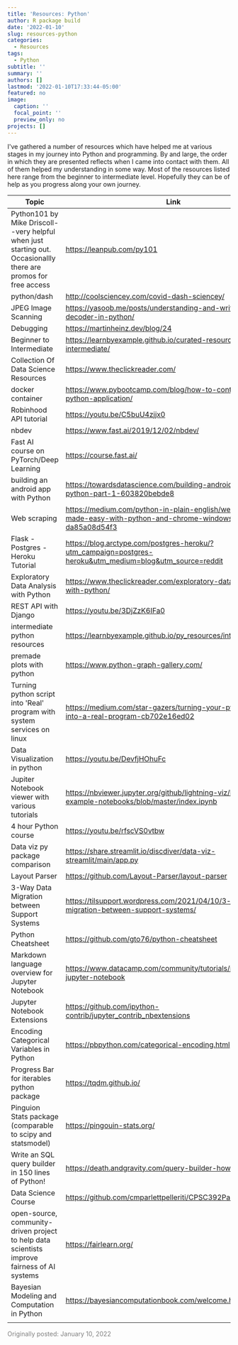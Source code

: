 ```yaml
---
title: 'Resources: Python'
author: R package build
date: '2022-01-10'
slug: resources-python
categories:
  - Resources
tags:
  - Python
subtitle: ''
summary: ''
authors: []
lastmod: '2022-01-10T17:33:44-05:00'
featured: no
image:
  caption: ''
  focal_point: ''
  preview_only: no
projects: []
---
```


I've gathered a number of resources which have helped me at various stages in my journey into Python and programming. By and large, the order in which they are presented reflects when I came into contact with them. All of them helped my understanding in some way. Most of the resources listed here range from the beginner to intermediate level. Hopefully they can be of help as you progress along your own journey.


| Topic                                                                                                           | Link                                                                                                          |
|-----------------------------------------------------------------------------------------------------------------|---------------------------------------------------------------------------------------------------------------|
| Python101 by Mike Driscoll--very helpful when just starting out. Occasionallly there are promos for free access | https://leanpub.com/py101                                                                                     |
| python/dash                                                                                                     | http://coolsciencey.com/covid-dash-sciencey/                                                                  |
| JPEG Image Scanning                                                                                             | https://yasoob.me/posts/understanding-and-writing-jpeg-decoder-in-python/                                     |
| Debugging                                                                                                       | https://martinheinz.dev/blog/24                                                                               |
| Beginner to Intermediate                                                                                        | https://learnbyexample.github.io/curated-resources/python-intermediate/                                       |
| Collection Of Data Science Resources                                                                            | https://www.theclickreader.com/                                                                               |
| docker container                                                                                                | https://www.pybootcamp.com/blog/how-to-containerize-python-application/                                       |
| Robinhood API tutorial                                                                                          | https://youtu.be/C5buU4zjjx0                                                                                  |
| nbdev                                                                                                           | https://www.fast.ai/2019/12/02/nbdev/                                                                         |
| Fast AI course on PyTorch/Deep Learning                                                                         | https://course.fast.ai/                                                                                       |
| building an android app with Python                                                                             | https://towardsdatascience.com/building-android-apps-with-python-part-1-603820bebde8                          |
| Web scraping                                                                                                    | https://medium.com/python-in-plain-english/web-scraping-made-easy-with-python-and-chrome-windows-da85a08d54f3 |
| Flask - Postgres - Heroku Tutorial                                                                              | https://blog.arctype.com/postgres-heroku/?utm_campaign=postgres-heroku&utm_medium=blog&utm_source=reddit      |
| Exploratory Data Analysis with Python                                                                           | https://www.theclickreader.com/exploratory-data-analysis-with-python/                                         |
| REST API with Django                                                                                            | https://youtu.be/3DjZzK6IFa0                                                                                  |
| intermediate python resources                                                                                   | https://learnbyexample.github.io/py_resources/intermediate.html                                               |
| premade plots with python                                                                                       | https://www.python-graph-gallery.com/                                                                         |
| Turning python script into 'Real' program with system services on linux                                         | https://medium.com/star-gazers/turning-your-python-script-into-a-real-program-cb702e16ed02                    |
| Data Visualization in python                                                                                    | https://youtu.be/DevfjHOhuFc                                                                                  |
| Jupiter Notebook viewer with various tutorials                                                                  | https://nbviewer.jupyter.org/github/lightning-viz/lightning-example-notebooks/blob/master/index.ipynb         |
| 4 hour Python course                                                                                            | https://youtu.be/rfscVS0vtbw                                                                                  |
| Data viz py package comparison                                                                                  | https://share.streamlit.io/discdiver/data-viz-streamlit/main/app.py                                           |
| Layout Parser                                                                                                   | https://github.com/Layout-Parser/layout-parser                                                                |
| 3-Way Data Migration between Support Systems                                                                    | https://tilsupport.wordpress.com/2021/04/10/3-way-data-migration-between-support-systems/                     |
| Python Cheatsheet                                                                                               | https://github.com/gto76/python-cheatsheet                                                                    |
| Markdown language overview for Jupyter Notebook                                                                 | https://www.datacamp.com/community/tutorials/markdown-in-jupyter-notebook                                     |
| Jupyter Notebook Extensions                                                                                     | https://github.com/ipython-contrib/jupyter_contrib_nbextensions                                               |
| Encoding Categorical Variables in Python                                                                        | https://pbpython.com/categorical-encoding.html                                                                |
| Progress Bar for iterables python package                                                                       | https://tqdm.github.io/                                                                                       |
| Pinguion Stats package (comparable to scipy and statsmodel)                                                     | https://pingouin-stats.org/                                                                                   |
| Write an SQL query builder in 150 lines of Python!                                                              | https://death.andgravity.com/query-builder-how                                                                |
| Data Science Course                                                                                             | https://github.com/cmparlettpelleriti/CPSC392ParlettPelleriti                                                 |
| open-source, community-driven project to help data scientists improve fairness of AI systems                    | https://fairlearn.org/                                                                                        |
| Bayesian Modeling and Computation in Python                                                                     | https://bayesiancomputationbook.com/welcome.html                                                              |
|                                                                                                                 |                                                                                                               |


<font color="grey"> Originally posted: January 10, 2022</font>